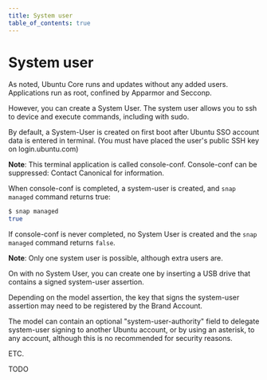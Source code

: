```yaml
---
title: System user
table_of_contents: true 
---
```


# System user

As noted, Ubuntu Core runs and updates without any added users. Applications run as root, confined by Apparmor and Secconp.

However, you can create a System User. The system user allows you to ssh to device and execute commands, including with sudo.

By default, a System-User is created on first boot after Ubuntu SSO account data is entered in terminal. (You must have placed the user's public SSH key on login.ubuntu.com)

**Note**: This terminal application is called console-conf. Console-conf can be suppressed: Contact Canonical for information. 

When console-conf is completed, a system-user is created, and `snap managed` command returns true:

```bash
$ snap managed
true
```

If console-conf is never completed, no System User is created and the `snap managed` command returns `false`.

**Note**: Only one system user is possible, although extra users are. 

On with no System User, you can create one by inserting a USB drive that contains a signed system-user assertion. 

Depending on the model assertion, the key that signs the system-user assertion may need to be registered by the Brand Account. 

The model can contain an optional "system-user-authority" field to delegate system-user signing to another Ubuntu account, or by using an asterisk, to any account, although this is no recommended for security reasons. 

ETC.

TODO
